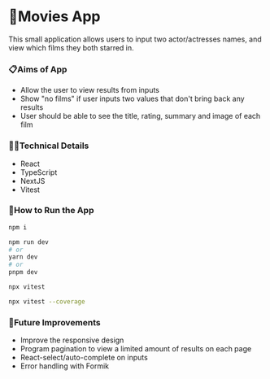 # 🍿Movies App

This small application allows users to input two actor/actresses names, and view which films they both starred in.

### 📋Aims of App

- Allow the user to view results from inputs
- Show "no films" if user inputs two values that don't bring back any results
- User should be able to see the title, rating, summary and image of each film

### 👩‍💻Technical Details

- React
- TypeScript
- NextJS
- Vitest

### 🔧How to Run the App

```bash
npm i
```

```bash
npm run dev
# or
yarn dev
# or
pnpm dev
```

```bash
npx vitest

npx vitest --coverage
```

### 💭Future Improvements

- Improve the responsive design
- Program pagination to view a limited amount of results on each page
- React-select/auto-complete on inputs
- Error handling with Formik
